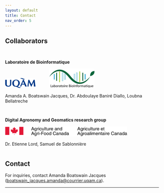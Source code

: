 ```yaml
---
layout: default
title: Contact
nav_order: 5
---
```



## Collaborators
<br>

<div class="row">
  <div class="column">
  <p><b>Laboratoire de Bioinformatique</b></p>
    <img src="figures/contact/UQAMlogo.png" width="100" style="margin-right: 40px" />
    <img src="figures/contact/bioinfo.png" width="150" style="margin-right: 40px" />
    <p>Amanda A. Boatswain Jacques, Dr. Abdoulaye Baniré Diallo, Loubna Bellatreche</p>
  </div>
  <br>
  <div class="column" >
   <p><b>Digital Agronomy and Geomatics research group</b></p>
    <img src="figures/contact/AAFC.png" width="400"  style="margin-right: 40px" />
    <p>Dr. Etienne Lord, Samuel de Sablonnière</p>
  </div>
</div>



## Contact

For inquiries, contact Amanda Boatswain Jacques (boatswain_jacques.amanda@courrier.uqam.ca). 
		
___
